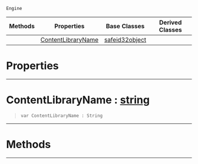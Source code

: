  `Engine`

|Methods|Properties|Base Classes|Derived Classes|
|---|---|---|---|
| |[ ContentLibraryName](https://github.com/ZilchEngine/ZilchDocs/blob/master/code_reference/class_reference/contentlibraryreference.markdown#contentlibraryname-zero)|[safeid32object](https://github.com/ZilchEngine/ZilchDocs/blob/master/code_reference/class_reference/safeid32object.markdown)| |


 #  Properties


---  
 #  ContentLibraryName : [string](https://github.com/ZilchEngine/ZilchDocs/blob/master/code_reference/nada_base_types/string.markdown)

> 
> ``` lang=cpp, name=Nada
> var ContentLibraryName : String


---  
 #  Methods


---  
 

 